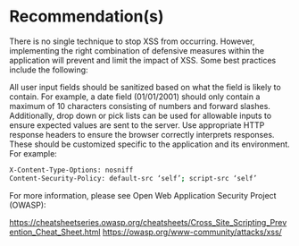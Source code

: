 # Recommendation(s)

There is no single technique to stop XSS from occurring. However, implementing the right combination of defensive measures within the application will prevent and limit the impact of XSS. Some best practices include the following:

All user input fields should be sanitized based on what the field is likely to contain. For example, a date field (01/01/2001) should only contain a maximum of 10 characters consisting of numbers and forward slashes. Additionally, drop down or pick lists can be used for allowable inputs to ensure expected values are sent to the server.
Use appropriate HTTP response headers to ensure the browser correctly interprets responses. These should be customized specific to the application and its environment. For example:

``` bash
X-Content-Type-Options: nosniff
Content-Security-Policy: default-src ‘self’; script-src ‘self’
```

For more information, please see Open Web Application Security Project (OWASP):

<https://cheatsheetseries.owasp.org/cheatsheets/Cross_Site_Scripting_Prevention_Cheat_Sheet.html>
<https://owasp.org/www-community/attacks/xss/>
